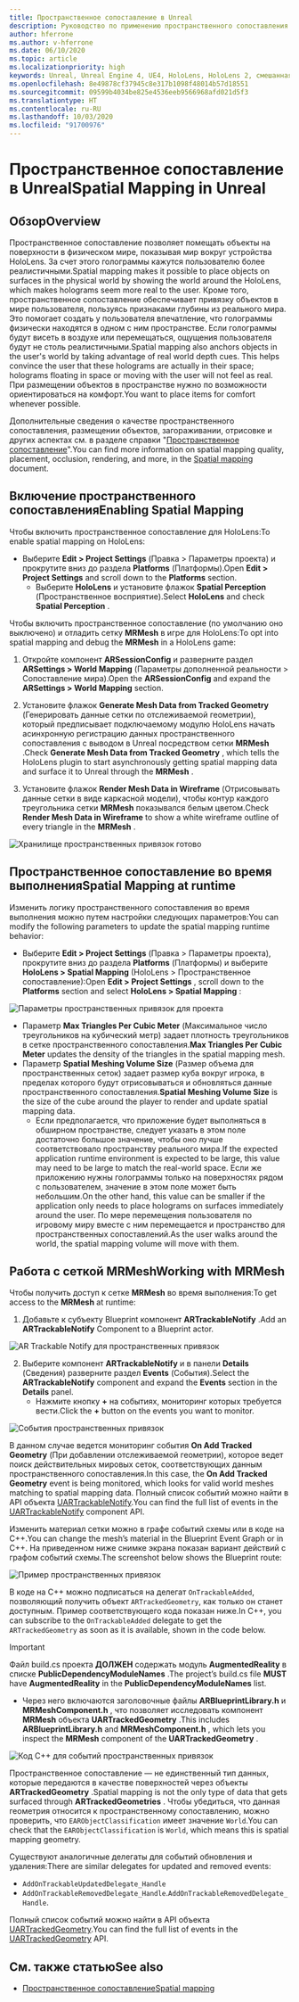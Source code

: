 ```yaml
---
title: Пространственное сопоставление в Unreal
description: Руководство по применению пространственного сопоставления в Unreal
author: hferrone
ms.author: v-hferrone
ms.date: 06/10/2020
ms.topic: article
ms.localizationpriority: high
keywords: Unreal, Unreal Engine 4, UE4, HoloLens, HoloLens 2, смешанная реальность, разработка, функции, документация, руководства, голограммы, пространственное сопоставление
ms.openlocfilehash: 8e49878cf37945c8e317b1098f48014b57d18551
ms.sourcegitcommit: 09599b4034be825e4536eeb9566968afd021d5f3
ms.translationtype: HT
ms.contentlocale: ru-RU
ms.lasthandoff: 10/03/2020
ms.locfileid: "91700976"
---
```

# <a name="spatial-mapping-in-unreal"></a><span data-ttu-id="04793-104">Пространственное сопоставление в Unreal</span><span class="sxs-lookup"><span data-stu-id="04793-104">Spatial Mapping in Unreal</span></span>

## <a name="overview"></a><span data-ttu-id="04793-105">Обзор</span><span class="sxs-lookup"><span data-stu-id="04793-105">Overview</span></span>
<span data-ttu-id="04793-106">Пространственное сопоставление позволяет помещать объекты на поверхности в физическом мире, показывая мир вокруг устройства HoloLens. За счет этого голограммы кажутся пользователю более реалистичными.</span><span class="sxs-lookup"><span data-stu-id="04793-106">Spatial mapping makes it possible to place objects on surfaces in the physical world by showing the world around the HoloLens, which makes holograms seem more real to the user.</span></span> <span data-ttu-id="04793-107">Кроме того, пространственное сопоставление обеспечивает привязку объектов в мире пользователя, пользуясь признаками глубины из реального мира. Это помогает создать у пользователя впечатление, что голограммы физически находятся в одном с ним пространстве. Если голограммы будут висеть в воздухе или перемещаться, ощущения пользователя будут не столь реалистичными.</span><span class="sxs-lookup"><span data-stu-id="04793-107">Spatial mapping also anchors objects in the user's world by taking advantage of real world depth cues. This helps convince the user that these holograms are actually in their space; holograms floating in space or moving with the user will not feel as real.</span></span> <span data-ttu-id="04793-108">При размещении объектов в пространстве нужно по возможности ориентироваться на комфорт.</span><span class="sxs-lookup"><span data-stu-id="04793-108">You want to place items for comfort whenever possible.</span></span>

<span data-ttu-id="04793-109">Дополнительные сведения о качестве пространственного сопоставления, размещении объектов, загораживании, отрисовке и других аспектах см. в разделе справки "[Пространственное сопоставление](../../design/spatial-mapping.md)".</span><span class="sxs-lookup"><span data-stu-id="04793-109">You can find more information on spatial mapping quality, placement, occlusion, rendering, and more, in the [Spatial mapping](../../design/spatial-mapping.md) document.</span></span>

## <a name="enabling-spatial-mapping"></a><span data-ttu-id="04793-110">Включение пространственного сопоставления</span><span class="sxs-lookup"><span data-stu-id="04793-110">Enabling Spatial Mapping</span></span>

<span data-ttu-id="04793-111">Чтобы включить пространственное сопоставление для HoloLens:</span><span class="sxs-lookup"><span data-stu-id="04793-111">To enable spatial mapping on HoloLens:</span></span>
- <span data-ttu-id="04793-112">Выберите **Edit > Project Settings** (Правка > Параметры проекта) и прокрутите вниз до раздела **Platforms** (Платформы).</span><span class="sxs-lookup"><span data-stu-id="04793-112">Open **Edit > Project Settings** and scroll down to the **Platforms** section.</span></span>    
    + <span data-ttu-id="04793-113">Выберите **HoloLens** и установите флажок **Spatial Perception** (Пространственное восприятие).</span><span class="sxs-lookup"><span data-stu-id="04793-113">Select **HoloLens** and check **Spatial Perception** .</span></span>

<span data-ttu-id="04793-114">Чтобы включить пространственное сопоставление (по умолчанию оно выключено) и отладить сетку **MRMesh** в игре для HoloLens:</span><span class="sxs-lookup"><span data-stu-id="04793-114">To opt into spatial mapping and debug the **MRMesh** in a HoloLens game:</span></span>
1. <span data-ttu-id="04793-115">Откройте компонент **ARSessionConfig** и разверните раздел **ARSettings > World Mapping** (Параметры дополненной реальности > Сопоставление мира).</span><span class="sxs-lookup"><span data-stu-id="04793-115">Open the **ARSessionConfig** and expand the **ARSettings > World Mapping** section.</span></span> 

2. <span data-ttu-id="04793-116">Установите флажок **Generate Mesh Data from Tracked Geometry** (Генерировать данные сетки по отслеживаемой геометрии), который предписывает подключаемому модулю HoloLens начать асинхронную регистрацию данных пространственного сопоставления с выводом в Unreal посредством сетки **MRMesh** .</span><span class="sxs-lookup"><span data-stu-id="04793-116">Check **Generate Mesh Data from Tracked Geometry** , which tells the HoloLens plugin to start asynchronously getting spatial mapping data and surface it to Unreal through the **MRMesh** .</span></span> 
3. <span data-ttu-id="04793-117">Установите флажок **Render Mesh Data in Wireframe** (Отрисовывать данные сетки в виде каркасной модели), чтобы контур каждого треугольника сетки **MRMesh** показывался белым цветом.</span><span class="sxs-lookup"><span data-stu-id="04793-117">Check **Render Mesh Data in Wireframe** to show a white wireframe outline of every triangle in the **MRMesh** .</span></span> 

![Хранилище пространственных привязок готово](images/unreal-spatialmapping-arsettings.PNG)


## <a name="spatial-mapping-at-runtime"></a><span data-ttu-id="04793-119">Пространственное сопоставление во время выполнения</span><span class="sxs-lookup"><span data-stu-id="04793-119">Spatial Mapping at runtime</span></span>
<span data-ttu-id="04793-120">Изменить логику пространственного сопоставления во время выполнения можно путем настройки следующих параметров:</span><span class="sxs-lookup"><span data-stu-id="04793-120">You can modify the following parameters to update the spatial mapping runtime behavior:</span></span>

- <span data-ttu-id="04793-121">Выберите **Edit > Project Settings** (Правка > Параметры проекта), прокрутите вниз до раздела **Platforms** (Платформы) и выберите **HoloLens > Spatial Mapping** (HoloLens > Пространственное сопоставление):</span><span class="sxs-lookup"><span data-stu-id="04793-121">Open **Edit > Project Settings** , scroll down to the **Platforms** section and select **HoloLens > Spatial Mapping** :</span></span> 

![Параметры пространственных привязок для проекта](images/unreal-spatialmapping-projectsettings.PNG)

- <span data-ttu-id="04793-123">Параметр **Max Triangles Per Cubic Meter** (Максимальное число треугольников на кубический метр) задает плотность треугольников в сетке пространственного сопоставления.</span><span class="sxs-lookup"><span data-stu-id="04793-123">**Max Triangles Per Cubic Meter** updates the density of the triangles in the spatial mapping mesh.</span></span>  
- <span data-ttu-id="04793-124">Параметр **Spatial Meshing Volume Size** (Размер объема для пространственных сеток) задает размер куба вокруг игрока, в пределах которого будут отрисовываться и обновляться данные пространственного сопоставления.</span><span class="sxs-lookup"><span data-stu-id="04793-124">**Spatial Meshing Volume Size** is the size of the cube around the player to render and update spatial mapping data.</span></span>  
    + <span data-ttu-id="04793-125">Если предполагается, что приложение будет выполняться в обширном пространстве, следует указать в этом поле достаточно большое значение, чтобы оно лучше соответствовало пространству реального мира.</span><span class="sxs-lookup"><span data-stu-id="04793-125">If the expected application runtime environment is expected to be large, this value may need to be large to match the real-world space.</span></span>  <span data-ttu-id="04793-126">Если же приложению нужны голограммы только на поверхностях рядом с пользователем, значение в этом поле может быть небольшим.</span><span class="sxs-lookup"><span data-stu-id="04793-126">On the other hand, this value can be smaller if the application only needs to place holograms on surfaces immediately around the user.</span></span> <span data-ttu-id="04793-127">По мере перемещения пользователя по игровому миру вместе с ним перемещается и пространство для пространственных сопоставлений.</span><span class="sxs-lookup"><span data-stu-id="04793-127">As the user walks around the world, the spatial mapping volume will move with them.</span></span> 

## <a name="working-with-mrmesh"></a><span data-ttu-id="04793-128">Работа с сеткой MRMesh</span><span class="sxs-lookup"><span data-stu-id="04793-128">Working with MRMesh</span></span>
<span data-ttu-id="04793-129">Чтобы получить доступ к сетке **MRMesh** во время выполнения:</span><span class="sxs-lookup"><span data-stu-id="04793-129">To get access to the **MRMesh** at runtime:</span></span>
1. <span data-ttu-id="04793-130">Добавьте к субъекту Blueprint компонент **ARTrackableNotify** .</span><span class="sxs-lookup"><span data-stu-id="04793-130">Add an **ARTrackableNotify** Component to a Blueprint actor.</span></span> 

![AR Trackable Notify для пространственных привязок](images/unreal-spatialmapping-artrackablenotify.PNG)

2. <span data-ttu-id="04793-132">Выберите компонент **ARTrackableNotify** и в панели **Details** (Сведения) разверните раздел **Events** (События).</span><span class="sxs-lookup"><span data-stu-id="04793-132">Select the **ARTrackableNotify** component and expand the **Events** section in the **Details** panel.</span></span> 
    - <span data-ttu-id="04793-133">Нажмите кнопку **+** на событиях, мониторинг которых требуется вести.</span><span class="sxs-lookup"><span data-stu-id="04793-133">Click the **+** button on the events you want to monitor.</span></span> 

![События пространственных привязок](images/unreal-spatialmapping-events.PNG)

<span data-ttu-id="04793-135">В данном случае ведется мониторинг события **On Add Tracked Geometry** (При добавлении отслеживаемой геометрии), которое ведет поиск действительных мировых сеток, соответствующих данным пространственного сопоставления.</span><span class="sxs-lookup"><span data-stu-id="04793-135">In this case, the **On Add Tracked Geometry** event is being monitored, which looks for valid world meshes matching to spatial mapping data.</span></span> <span data-ttu-id="04793-136">Полный список событий можно найти в API объекта [UARTrackableNotify](https://docs.unrealengine.com/API/Runtime/AugmentedReality/UARTrackableNotifyComponent/index.html).</span><span class="sxs-lookup"><span data-stu-id="04793-136">You can find the full list of events in the [UARTrackableNotify](https://docs.unrealengine.com/API/Runtime/AugmentedReality/UARTrackableNotifyComponent/index.html) component API.</span></span> 

<span data-ttu-id="04793-137">Изменить материал сетки можно в графе событий схемы или в коде на C++.</span><span class="sxs-lookup"><span data-stu-id="04793-137">You can change the mesh’s material in the Blueprint Event Graph or in C++.</span></span> <span data-ttu-id="04793-138">На приведенном ниже снимке экрана показан вариант действий с графом событий схемы.</span><span class="sxs-lookup"><span data-stu-id="04793-138">The screenshot below shows the Blueprint route:</span></span> 

![Пример пространственных привязок](images/unreal-spatialmapping-example.PNG)

<span data-ttu-id="04793-140">В коде на C++ можно подписаться на делегат `OnTrackableAdded`, позволяющий получить объект `ARTrackedGeometry`, как только он станет доступным. Пример соответствующего кода показан ниже.</span><span class="sxs-lookup"><span data-stu-id="04793-140">In C++, you can subscribe to the `OnTrackableAdded` delegate to get the `ARTrackedGeometry` as soon as it is available, shown in the code below.</span></span> 

> [!IMPORTANT]
> <span data-ttu-id="04793-141">Файл build.cs проекта **ДОЛЖЕН** содержать модуль **AugmentedReality** в списке **PublicDependencyModuleNames** .</span><span class="sxs-lookup"><span data-stu-id="04793-141">The project’s build.cs file **MUST** have **AugmentedReality** in the **PublicDependencyModuleNames** list.</span></span>
> - <span data-ttu-id="04793-142">Через него включаются заголовочные файлы **ARBlueprintLibrary.h** и **MRMeshComponent.h** , что позволяет исследовать компонент **MRMesh** объекта **UARTrackedGeometry** .</span><span class="sxs-lookup"><span data-stu-id="04793-142">This includes **ARBlueprintLibrary.h** and **MRMeshComponent.h** , which lets you inspect the **MRMesh** component of the **UARTrackedGeometry** .</span></span> 

![Код C++ для событий пространственных привязок](images/unreal-spatialmapping-examplecode.PNG)

<span data-ttu-id="04793-144">Пространственное сопоставление — не единственный тип данных, которые передаются в качестве поверхностей через объекты **ARTrackedGeometry** .</span><span class="sxs-lookup"><span data-stu-id="04793-144">Spatial mapping is not the only type of data that gets surfaced through **ARTrackedGeometries** .</span></span> <span data-ttu-id="04793-145">Чтобы убедиться, что данная геометрия относится к пространственному сопоставлению, можно проверить, что `EARObjectClassification` имеет значение `World`.</span><span class="sxs-lookup"><span data-stu-id="04793-145">You can check that the `EARObjectClassification` is `World`, which means this is spatial mapping geometry.</span></span> 

<span data-ttu-id="04793-146">Существуют аналогичные делегаты для событий обновления и удаления:</span><span class="sxs-lookup"><span data-stu-id="04793-146">There are similar delegates for updated and removed events:</span></span> 
- `AddOnTrackableUpdatedDelegate_Handle` 
- <span data-ttu-id="04793-147">`AddOnTrackableRemovedDelegate_Handle`.</span><span class="sxs-lookup"><span data-stu-id="04793-147">`AddOnTrackableRemovedDelegate_Handle`.</span></span> 

<span data-ttu-id="04793-148">Полный список событий можно найти в API объекта [UARTrackedGeometry](https://docs.unrealengine.com/API/Runtime/AugmentedReality/UARTrackedGeometry/index.html).</span><span class="sxs-lookup"><span data-stu-id="04793-148">You can find the full list of events in the [UARTrackedGeometry](https://docs.unrealengine.com/API/Runtime/AugmentedReality/UARTrackedGeometry/index.html) API.</span></span>

## <a name="see-also"></a><span data-ttu-id="04793-149">См. также статью</span><span class="sxs-lookup"><span data-stu-id="04793-149">See also</span></span>
* [<span data-ttu-id="04793-150">Пространственное сопоставление</span><span class="sxs-lookup"><span data-stu-id="04793-150">Spatial mapping</span></span>](../../design/spatial-mapping.md)
